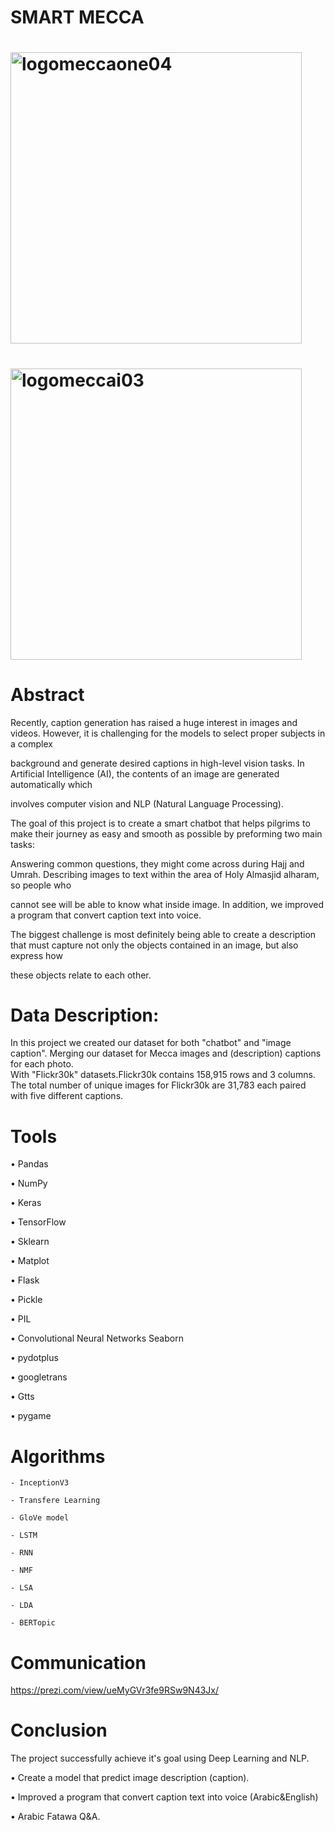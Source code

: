 
# SMART MECCA

# <img width="466" alt="logomeccaone04" src="https://user-images.githubusercontent.com/75619142/150621549-d5ee9551-e3c5-44aa-b6c5-165bad676d98.png">
# <img width="466" alt="logomeccai03" src="https://user-images.githubusercontent.com/75619142/150622318-14fdd953-93aa-499e-a1e0-bfd5b884badb.png">

# Abstract

  Recently, caption generation has raised a huge interest in images and videos. However, it is challenging for the models to select proper subjects in a complex
      
  background and generate desired captions in high-level vision tasks. In Artificial Intelligence (AI), the contents of an image are generated automatically which
      
  involves computer vision and NLP (Natural Language Processing).
      
  The goal of this project is to create a smart chatbot that helps pilgrims to make their journey as easy and smooth as possible by preforming two main tasks:
     
  Answering common questions, they might come across during Hajj and Umrah. Describing images to text within the area of Holy Almasjid alharam, so people who
     
  cannot see will be able to know what inside image. In addition, we improved a program that convert caption text into voice.
     
  The biggest challenge is most definitely being able to create a description that must capture not only the objects contained in an image, but also express how
    
  these objects relate to each other.

# Data Description:
   In this project we created our dataset for both "chatbot" and "image caption". Merging our dataset for Mecca images and (description) captions for each photo.  
      With  "Flickr30k" datasets.Flickr30k contains 158,915 rows and 3 columns. The total number of unique images for 
      Flickr30k are 31,783 each paired with five different captions.
# Tools
  • Pandas

  • NumPy	

  • Keras

  • TensorFlow

  • Sklearn

  • Matplot

  • Flask

  • Pickle

  • PIL

  • Convolutional Neural Networks Seaborn 

  • pydotplus 

  • googletrans

  • Gtts
  
  • pygame

# Algorithms
    - InceptionV3

    - Transfere Learning

    - GloVe model
    
    - LSTM
    
    - RNN

    - NMF 

    - LSA

    - LDA

    - BERTopic

# Communication

https://prezi.com/view/ueMyGVr3fe9RSw9N43Jx/ 

# Conclusion
The project successfully achieve it's goal using Deep Learning and NLP.

•	Create a model that predict image description (caption).

•	Improved a program that convert caption text into voice (Arabic&English)

•	Arabic Fatawa Q&A.


